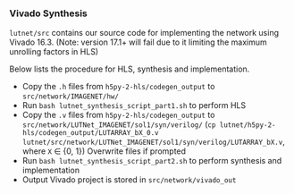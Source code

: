 ### Vivado Synthesis

`lutnet/src` contains our source code for implementing the network using Vivado 16.3. (Note: version 17.1+ will fail due to it limiting the maximum unrolling factors in HLS)

Below lists the procedure for HLS, synthesis and implementation.

* Copy the `.h` files from `h5py-2-hls/codegen_output` to `src/network/IMAGENET/hw/`
* Run `bash lutnet_synthesis_script_part1.sh` to perform HLS
* Copy the `.v` files from `h5py-2-hls/codegen_output` to `src/network/LUTNet_IMAGENET/sol1/syn/verilog/` (`cp lutnet/h5py-2-hls/codegen_output/LUTARRAY_bX_0.v lutnet/src/network/LUTNet_IMAGENET/sol1/syn/verilog/LUTARRAY_bX.v`, where `X` &isin; {0, 1})  Overwrite files if prompted
* Run `bash lutnet_synthesis_script_part2.sh` to perform synthesis and implementation
* Output Vivado project is stored in `src/network/vivado_out`
